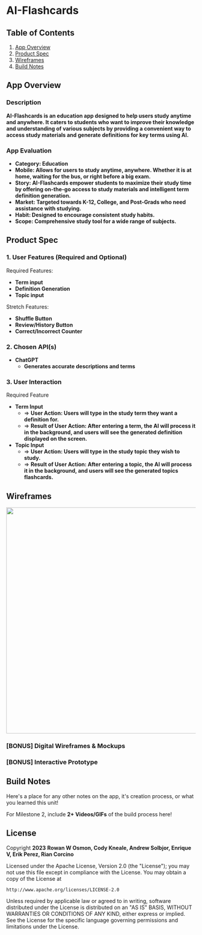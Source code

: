 # **AI-Flashcards**

## Table of Contents

1. [App Overview](#App-Overview)
2. [Product Spec](#Product-Spec)
3. [Wireframes](#Wireframes)
4. [Build Notes](#Build-Notes)

## App Overview

### Description 

**AI-Flashcards is an education app designed to help users study anytime and anywhere. It caters to students who want to improve their knowledge and understanding of various subjects by providing a convenient way to access study materials and generate definitions for key terms using AI.**

### App Evaluation

<!-- Evaluation of your app across the following attributes -->

- **Category: Education**
- **Mobile: Allows for users to study anytime, anywhere. Whether it is at home, waiting for the bus, or right before a big exam.**
- **Story: AI-Flashcards empower students to maximize their study time by offering on-the-go access to study materials and intelligent term definition generation.**
- **Market: Targeted towards K-12, College, and Post-Grads who need assistance with studying.**
- **Habit: Designed to encourage consistent study habits.**
- **Scope: Comprehensive study tool for a wide range of subjects.**

## Product Spec

### 1. User Features (Required and Optional)

Required Features:

- **Term input**
- **Definition Generation**
- **Topic input**

Stretch Features:

- **Shuffle Button**
- **Review/History Button**
- **Correct/Incorrect Counter**

### 2. Chosen API(s)

- **ChatGPT**
  - **Generates accurate descriptions and terms**

### 3. User Interaction

Required Feature

- **Term Input**
  - => **User Action: Users will type in the study term they want a definition for.**
  - => **Result of User Action: After entering a term, the AI will process it in the background, and users will see the generated definition displayed on the screen.**
- **Topic Input**
  - => **User Action: Users will type in the study topic they wish to study.**
  - => **Result of User Action: After entering a topic, the AI will process it in the background, and users will see the generated topics flashcards.**

## Wireframes

<!-- Add picture of your hand sketched wireframes in this section -->
<img src="![wireframe](https://github.com/coderkai03/AI-Flashcards/assets/91811876/7d194b6b-2150-4c23-b71a-e37e0f0472fc)
" width=600>

### [BONUS] Digital Wireframes & Mockups

### [BONUS] Interactive Prototype

## Build Notes

Here's a place for any other notes on the app, it's creation 
process, or what you learned this unit!  

For Milestone 2, include **2+ Videos/GIFs** of the build process here!

## License

Copyright **2023** **Rowan W Osmon, Cody Kneale, Andrew Solbjor, Enrique V, Erik Perez, Rian Corcino**

Licensed under the Apache License, Version 2.0 (the "License");
you may not use this file except in compliance with the License.
You may obtain a copy of the License at

    http://www.apache.org/licenses/LICENSE-2.0

Unless required by applicable law or agreed to in writing, software
distributed under the License is distributed on an "AS IS" BASIS,
WITHOUT WARRANTIES OR CONDITIONS OF ANY KIND, either express or implied.
See the License for the specific language governing permissions and
limitations under the License.

